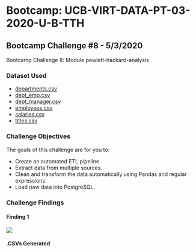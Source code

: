 # Bootcamp: UCB-VIRT-DATA-PT-03-2020-U-B-TTH
## Bootcamp Challenge #8 - 5/3/2020
Bootcamp Challenge 8: Module pewlett-hackard-analysis

### Dataset Used
- [departments.csv](https://courses.bootcampspot.com/courses/140/files/35977)
- [dept_emp.csv](https://courses.bootcampspot.com/courses/140/files/35983)
- [dept_manager.csv](https://courses.bootcampspot.com/courses/140/files/35979)
- [employees.csv](https://courses.bootcampspot.com/courses/140/files/36133)
- [salaries.csv](https://courses.bootcampspot.com/courses/140/files/36560)
- [titles.csv](https://courses.bootcampspot.com/courses/140/files/36723)

### Challenge Objectives
The goals of this challenge are for you to:
- Create an automated ETL pipeline.
- Extract data from multiple sources.
- Clean and transform the data automatically using Pandas and regular expressions.
- Load new data into PostgreSQL.

### Challenge Findings
#### Finding 1
![](./analysis/EmployeeDB.png)
#### .CSVs Generated
[](./analysis/emp_eligibility.csv)
</br>